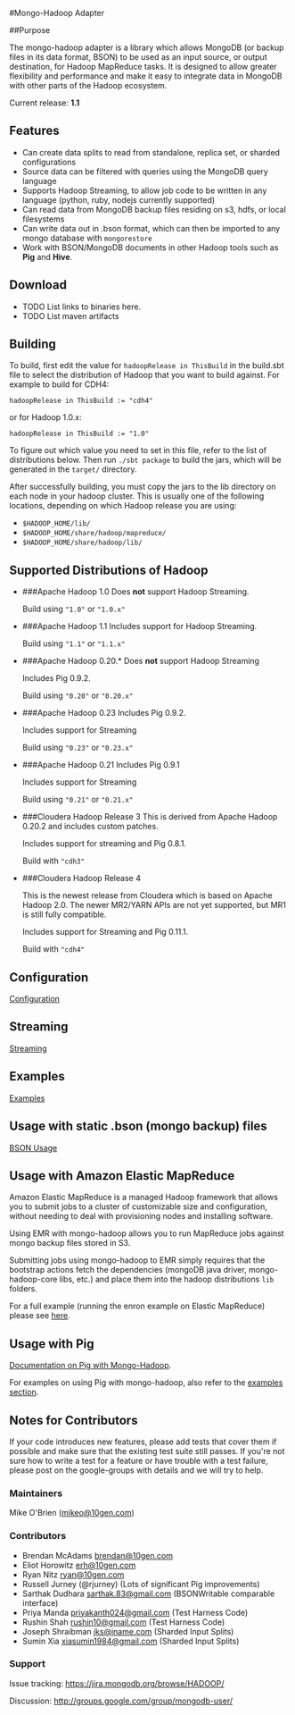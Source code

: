 #Mongo-Hadoop Adapter

##Purpose

The mongo-hadoop adapter is a library which allows MongoDB (or backup files in its data format, BSON) to be used as an input source, or output destination, for Hadoop MapReduce tasks. It is designed to allow greater flexibility and performance and make it easy to integrate data in MongoDB with other parts of the Hadoop ecosystem. 

Current release: **1.1**

## Features

* Can create data splits to read from standalone, replica set, or sharded configurations
* Source data can be filtered with queries using the MongoDB query language
* Supports Hadoop Streaming, to allow job code to be written in any language (python, ruby, nodejs currently supported)
* Can read data from MongoDB backup files residing on s3, hdfs, or local filesystems
* Can write data out in .bson format, which can then be imported to any mongo database with `mongorestore`
* Work with BSON/MongoDB documents in other Hadoop tools such as **Pig** and **Hive**.

## Download

* TODO List links to binaries here.
* TODO List maven artifacts

## Building

To build, first edit the value for `hadoopRelease in ThisBuild` in the build.sbt file to select the distribution of Hadoop that you want to build against. For example to build for CDH4:

    hadoopRelease in ThisBuild := "cdh4"

or for Hadoop 1.0.x:

    hadoopRelease in ThisBuild := "1.0"

To figure out which value you need to set in this file, refer to the list of distributions below.
Then run `./sbt package` to build the jars, which will be generated in the `target/` directory.

After successfully building, you must copy the jars to the lib directory on each node in your hadoop cluster. This is usually one of the following locations, depending on which Hadoop release you are using:

* `$HADOOP_HOME/lib/`
* `$HADOOP_HOME/share/hadoop/mapreduce/`
* `$HADOOP_HOME/share/hadoop/lib/`


## Supported Distributions of Hadoop

* ###Apache Hadoop 1.0
   Does **not** support Hadoop Streaming.

   Build using `"1.0"` or `"1.0.x"`
   
* ###Apache Hadoop 1.1
   Includes support for Hadoop Streaming.

   Build using `"1.1"` or `"1.1.x"`


* ###Apache Hadoop 0.20.*
   Does **not** support Hadoop Streaming
   
   Includes Pig 0.9.2.
   
   Build using `"0.20"` or `"0.20.x"`
   
* ###Apache Hadoop 0.23
   Includes Pig 0.9.2.
   
   Includes support for Streaming
   
   Build using `"0.23"` or `"0.23.x"`

* ###Apache Hadoop 0.21
   Includes Pig 0.9.1
   
   Includes support for Streaming
   
   Build using `"0.21"` or `"0.21.x"`

* ###Cloudera Hadoop Release 3
    This is derived from Apache Hadoop 0.20.2 and includes custom patches.
    
   Includes support for streaming and Pig 0.8.1.

   Build with `"cdh3"`

* ###Cloudera Hadoop Release 4
 
   This is the newest release from Cloudera which is based on Apache Hadoop 2.0. The newer MR2/YARN APIs are not yet supported, but MR1 is still fully compatible.
   
   Includes support for Streaming and Pig 0.11.1.
   
   Build with `"cdh4"`

## Configuration

[Configuration](CONFIG.md)

## Streaming

[Streaming](streaming/README.md)

## Examples

[Examples](examples/README.md)

## Usage with static .bson (mongo backup) files

[BSON Usage](examples/BSON_README.md)

## Usage with Amazon Elastic MapReduce

Amazon Elastic MapReduce is a managed Hadoop framework that allows you to submit jobs to a cluster of customizable size and configuration, without needing to deal with provisioning nodes and installing software.

Using EMR with mongo-hadoop allows you to run MapReduce jobs against mongo backup files stored in S3.

Submitting jobs using mongo-hadoop to EMR simply requires that the bootstrap actions fetch the dependencies (mongoDB java driver, mongo-hadoop-core libs, etc.) and place them into the hadoop distributions `lib` folders.

For a full example (running the enron example on Elastic MapReduce) please see [here](examples/elastic-mapreduce/README.md).

## Usage with Pig

[Documentation on Pig with Mongo-Hadoop](pig/README.md).

For examples on using Pig with mongo-hadoop, also refer to the [examples section](examples/README.md).

## Notes for Contributors

If your code introduces new features, please add tests that cover them if possible and make sure that the existing test suite  still passes. If you're not sure how to write a test for a feature or have trouble with a test failure, please post on the google-groups with details and we will try to help. 

### Maintainers
Mike O'Brien (mikeo@10gen.com)

### Contributors
* Brendan McAdams brendan@10gen.com
* Eliot Horowitz erh@10gen.com
* Ryan Nitz ryan@10gen.com
* Russell Jurney (@rjurney) (Lots of significant Pig improvements)
* Sarthak Dudhara sarthak.83@gmail.com (BSONWritable comparable interface)
* Priya Manda priyakanth024@gmail.com (Test Harness Code)
* Rushin Shah rushin10@gmail.com (Test Harness Code)
* Joseph Shraibman jks@iname.com (Sharded Input Splits)
* Sumin Xia xiasumin1984@gmail.com (Sharded Input Splits)

### Support

Issue tracking: https://jira.mongodb.org/browse/HADOOP/

Discussion: http://groups.google.com/group/mongodb-user/

